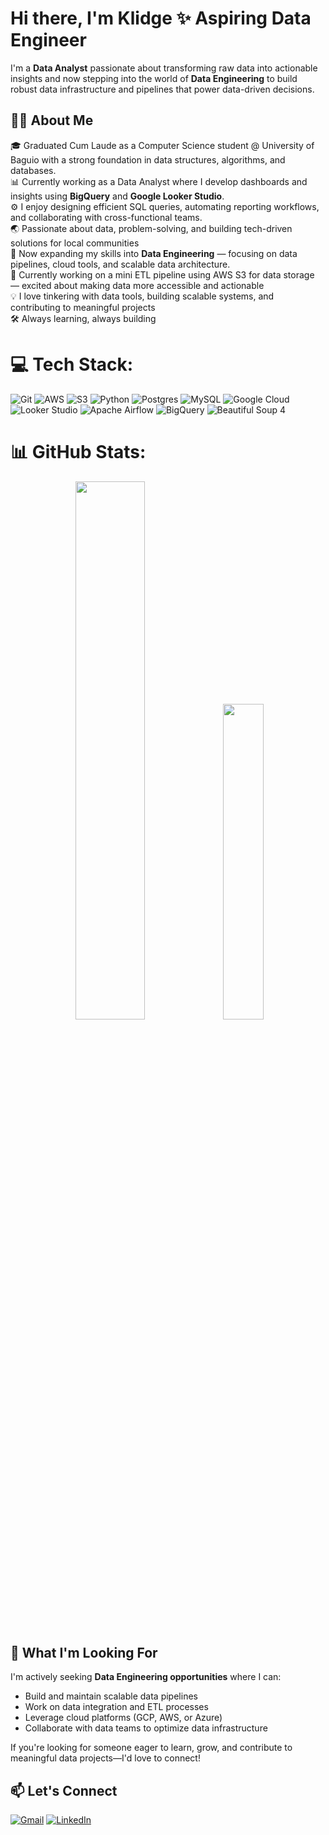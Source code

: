 <h1>Hi there, I'm Klidge ✨ Aspiring Data Engineer</h1>


I'm a **Data Analyst** passionate about transforming raw data into actionable insights and now stepping into the world of **Data Engineering** to build robust data infrastructure and pipelines that power data-driven decisions.

## 👨‍💻 About Me
🎓 Graduated Cum Laude as a Computer Science student @ University of Baguio with a strong foundation in data structures, algorithms, and databases. <br>
📊 Currently working as a Data Analyst where I develop dashboards and insights using **BigQuery** and **Google Looker Studio**. <br>
⚙️ I enjoy designing efficient SQL queries, automating reporting workflows, and collaborating with cross-functional teams. <br>
🌏 Passionate about data, problem-solving, and building tech-driven solutions for local communities <br>
🚀 Now expanding my skills into **Data Engineering** — focusing on data pipelines, cloud tools, and scalable data architecture. <br>
🔧 Currently working on a mini ETL pipeline using AWS S3 for data storage — excited about making data more accessible and actionable <br>
💡 I love tinkering with data tools, building scalable systems, and contributing to meaningful projects <br>
🛠️ Always learning, always building

# 💻 Tech Stack:
![Git](https://img.shields.io/badge/git-%23F05033.svg?style=for-the-badge&logo=git&logoColor=white) ![AWS](https://img.shields.io/badge/AWS-%23FF9900.svg?style=for-the-badge&logo=amazon-aws&logoColor=white)  ![S3](https://img.shields.io/badge/Amazon%20S3-FF9900?style=for-the-badge&logo=amazons3&logoColor=white) ![Python](https://img.shields.io/badge/python-3670A0?style=for-the-badge&logo=python&logoColor=ffdd54) ![Postgres](https://img.shields.io/badge/postgres-%23316192.svg?style=for-the-badge&logo=postgresql&logoColor=white) ![MySQL](https://img.shields.io/badge/mysql-4479A1.svg?style=for-the-badge&logo=mysql&logoColor=white)
 ![Google Cloud](https://img.shields.io/badge/GoogleCloud-%234285F4.svg?style=for-the-badge&logo=google-cloud&logoColor=white) ![Looker Studio](https://img.shields.io/badge/Looker%20Studio-4285F4?style=for-the-badge&logo=looker&logoColor=white) ![Apache Airflow](https://img.shields.io/badge/Apache%20Airflow-017CEE?style=for-the-badge&logo=Apache%20Airflow&logoColor=white) ![BigQuery](https://img.shields.io/badge/GoogleBigQuery-669DF6?style=for-the-badge&logo=googlebigquery&logoColor=white) ![Beautiful Soup 4](https://img.shields.io/badge/Beautiful%20Soup%204-000000.svg?style=for-the-badge&logo=beautifulsoup4-aws&logoColor=white) 

# 📊 GitHub Stats:
<div align="center">

<img width="47%" src="https://github-readme-stats.vercel.app/api?username=CaesarKlidgeGalutera&theme=tokyonight&show_icons=true&hide_border=true&count_private=true"/>
<img width="36%" src="https://github-readme-stats.vercel.app/api/top-langs/?username=CaesarKlidgeGalutera&theme=tokyonight&show_icons=true&hide_border=true&layout=compact"/>
</div>

## 🎯 What I'm Looking For

I'm actively seeking **Data Engineering opportunities** where I can:
- Build and maintain scalable data pipelines
- Work on data integration and ETL processes
- Leverage cloud platforms (GCP, AWS, or Azure)
- Collaborate with data teams to optimize data infrastructure

If you're looking for someone eager to learn, grow, and contribute to meaningful data projects—I'd love to connect!

## 📫 Let's Connect

[![Gmail](https://img.shields.io/badge/Gmail-EA4335.svg?logo=gmail&logoColor=white)](caesarklidge@gmail.com) [![LinkedIn](https://img.shields.io/badge/LinkedIn-%230077B5.svg?logo=LinkedIn&logoColor=white)](https://linkedin.com/in/klidge-galutera) 


